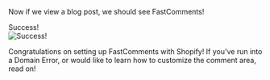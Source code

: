Now if we view a blog post, we should see FastComments!

<div class="screenshot white-bg">
    <div class="title">Success!</div>
    <img class="screenshot-image" src="/images/installation-guides/shopify-success.png" alt="Success!" />
</div>

Congratulations on setting up FastComments with Shopify! If you've run into a Domain Error, or would like to learn how to customize the comment area, read on!
